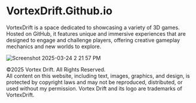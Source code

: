# VortexDrift.Github.io
VortexDrift is a space dedicated to showcasing a variety of 3D games. Hosted on GitHub, it features unique and immersive experiences that are designed to engage and challenge players, offering creative gameplay mechanics and new worlds to explore.

![Screenshot 2025-03-24 2 21 57 PM](https://github.com/user-attachments/assets/d80f1123-6025-43b5-803c-b07f45fe31af)


&copy;2025 Vortex Drift. All Rights Reserved. <br>
    All content on this website, including text, images, graphics, and design, is protected by copyright laws and may not be reproduced, distributed, or used without my permission. Vortex Drift and its logo are trademarks of VortexDrift.
